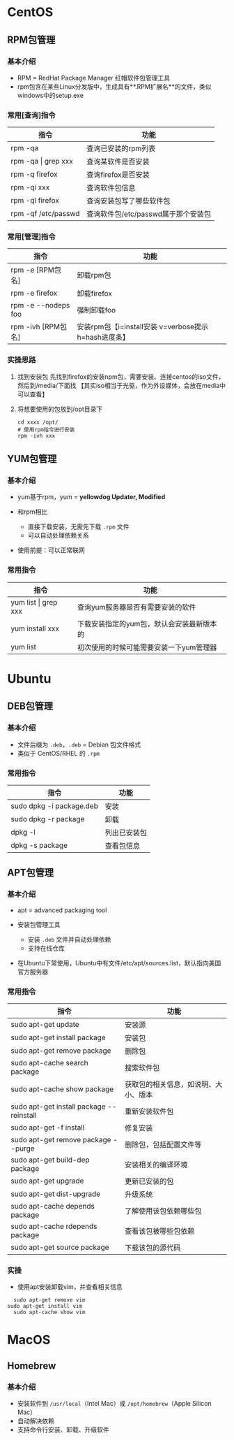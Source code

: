 # CentOS

## RPM包管理

### 基本介绍

- RPM = RedHat Package Manager 红帽软件包管理工具
- rpm包含在某些Linux分发版中，生成具有**.RPM扩展名**的文件，类似windows中的setup.exe

### 常用[查询]指令

| 指令                | 功能                                |
| ------------------- | ----------------------------------- |
| rpm -qa             | 查询已安装的rpm列表                 |
| rpm -qa \| grep xxx | 查询某软件是否安装                  |
| rpm -q firefox      | 查询firefox是否安装                 |
| rpm -qi xxx         | 查询软件包信息                      |
| rpm -ql firefox     | 查询安装包写了哪些软件包            |
| rpm -qf /etc/passwd | 查询软件包/etc/passwd属于那个安装包 |

### 常用[管理]指令

| 指令                | 功能                                                   |
| ------------------- | ------------------------------------------------------ |
| rpm -e [RPM包名]    | 卸载rpm包                                              |
| rpm -e firefox      | 卸载firefox                                            |
| rpm -e --nodeps foo | 强制卸载foo                                            |
| rpm -ivh [RPM包名]  | 安装rpm包【i=install安装  v=verbose提示 h=hash进度条】 |

### 实操思路

1. 找到安装包
   先找到firefox的安装npm包，需要安装、连接centos的iso文件，然后到/media/下面找
   【其实iso相当于光驱，作为外设媒体，会放在media中可以查看】

2. 将想要使用的包放到/opt目录下
   ```shell
   cd xxxx /opt/
   # 使用rpm指令进行安装
   rpm -ivh xxx
   ```

## YUM包管理

### 基本介绍

- yum基于rpm，yum = **yellowdog Updater, Modified** 
- 和rpm相比
  - 直接下载安装，无需先下载 `.rpm` 文件
  - 可以自动处理依赖关系

- 使用前提：可以正常联网

### 常用指令

| 指令                  | 功能                                      |
| --------------------- | ----------------------------------------- |
| yum  list \| grep xxx | 查询yum服务器是否有需要安装的软件         |
| yum  install xxx      | 下载安装指定的yum包，默认会安装最新版本的 |
| yum  list             | 初次使用的时候可能需要安装一下yum管理器   |

# Ubuntu

## DEB包管理

### 基本介绍

- 文件后缀为 `.deb`，`.deb` = Debian 包文件格式
- 类似于 CentOS/RHEL 的 `.rpm`

### 常用指令

| 指令                     | 功能         |
| ------------------------ | ------------ |
| sudo dpkg -i package.deb | 安装         |
| sudo dpkg -r package     | 卸载         |
| dpkg -l                  | 列出已安装包 |
| dpkg -s package          | 查看包信息   |

## APT包管理

### 基本介绍

- apt = advanced packaging tool
- 安装包管理工具
  - 安装 `.deb` 文件并自动处理依赖
  - 支持在线仓库

- 在Ubuntu下常使用，Ubuntu中有文件/etc/apt/sources.list，默认指向美国官方服务器

### 常用指令

| 指令                                      | 功能                                 |
| ----------------------------------------- | ------------------------------------ |
| sudo  apt-get update                      | 安装源                               |
| sudo  apt-get install package             | 安装包                               |
| sudo  apt-get remove package              | 删除包                               |
| sudo  apt-cache search package            | 搜索软件包                           |
| sudo  apt-cache show package              | 获取包的相关信息，如说明、大小、版本 |
| sudo  apt-get install package --reinstall | 重新安装软件包                       |
| sudo  apt-get -f install                  | 修复安装                             |
| sudo  apt-get remove package --purge      | 删除包，包括配置文件等               |
| sudo  apt-get build-dep package           | 安装相关的编译环境                   |
| sudo  apt-get upgrade                     | 更新已安装的包                       |
| sudo  apt-get dist-upgrade                | 升级系统                             |
| sudo  apt-cache depends package           | 了解使用该包依赖哪些包               |
| sudo  apt-cache rdepends package          | 查看该包被哪些包依赖                 |
| sudo  apt-get source package              | 下载该包的源代码                     |

### 实操

- 使用apt安装卸载vim，并查看相关信息
```shell
  sudo apt-get remove vim
sudo apt-get install vim
  sudo apt-cache show vim
```

# MacOS

## Homebrew

### 基本介绍

- 安装软件到 `/usr/local`（Intel Mac）或 `/opt/homebrew`（Apple Silicon Mac）
- 自动解决依赖
- 支持命令行安装、卸载、升级软件
